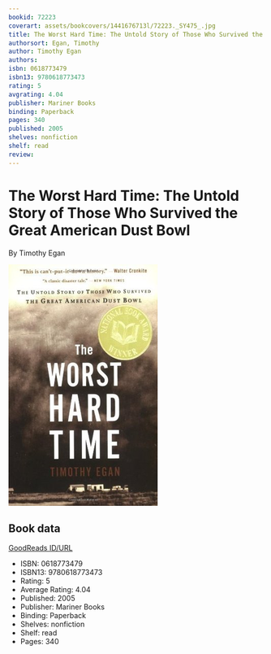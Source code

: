 ```yaml
---
bookid: 72223
coverart: assets/bookcovers/1441676713l/72223._SY475_.jpg
title: The Worst Hard Time: The Untold Story of Those Who Survived the Great American Dust Bowl
authorsort: Egan, Timothy
author: Timothy Egan
authors: 
isbn: 0618773479
isbn13: 9780618773473
rating: 5
avgrating: 4.04
publisher: Mariner Books
binding: Paperback
pages: 340
published: 2005
shelves: nonfiction
shelf: read
review: 
---
```


# The Worst Hard Time: The Untold Story of Those Who Survived the Great American Dust Bowl

By Timothy Egan

![](../../assets/bookcovers/1441676713l/72223._SY475_.jpg)

## Book data

[GoodReads ID/URL](https://www.goodreads.com/book/show/72223)

- ISBN: 0618773479
- ISBN13: 9780618773473
- Rating: 5
- Average Rating: 4.04
- Published: 2005
- Publisher: Mariner Books
- Binding: Paperback
- Shelves: nonfiction
- Shelf: read
- Pages: 340

